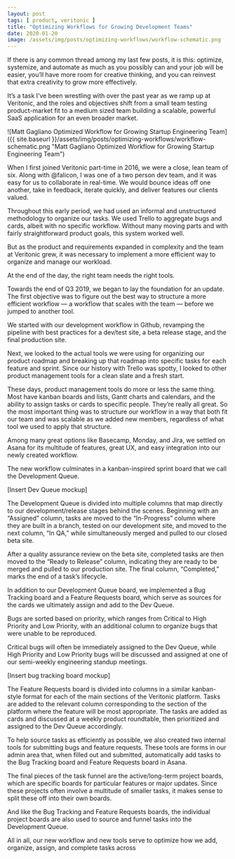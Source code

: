 ```yaml
---
layout: post
tags: [ product, veritonic ]
title: "Optimizing Workflows for Growing Development Teams"
date: 2020-01-20
image: /assets/img/posts/optimizing-workflows/workflow-schematic.png
---
```


If there is any common thread among my last few posts, it is this: optimize, systemize, and automate as much as you possibly can and your job will be easier, you’ll have more room for creative thinking, and you can reinvest that extra creativity to grow more effectively.

It’s a task I’ve been wrestling with over the past year as we ramp up at Veritonic, and the roles and objectives shift from a small team testing product-market fit to a medium sized team building a scalable, powerful SaaS application for an even broader market.

![Matt Gagliano Optimized Workflow for Growing Startup Engineering Team]({{ site.baseurl }}/assets/img/posts/optimizing-workflows/workflow-schematic.png "Matt Gagliano Optimized Workflow for Growing Startup Engineering Team")

When I first joined Veritonic part-time in 2016, we were a close, lean team of six. Along with @falicon, I was one of a two person dev team, and it was easy for us to collaborate in real-time. We would bounce ideas off one another, take in feedback, iterate quickly, and deliver features our clients valued.

Throughout this early period, we had used an informal and unstructured methodology to organize our tasks. We used Trello to aggregate bugs and cards, albeit with no specific workflow. Without many moving parts and with fairly straightforward product goals, this system worked well.

But as the product and requirements expanded in complexity and the team at Veritonic grew, it was necessary to implement a more efficient way to organize and manage our workload.

At the end of the day, the right team needs the right tools.

Towards the end of Q3 2019, we began to lay the foundation for an update. The first objective was to figure out the best way to structure a more efficient workflow — a workflow that scales with the team — before we jumped to another tool.

We started with our development workflow in Github, revamping the pipeline with best practices for a dev/test site, a beta release stage, and the final production site.

Next, we looked to the actual tools we were using for organizing our product roadmap and breaking up that roadmap into specific tasks for each feature and sprint. Since our history with Trello was spotty, I looked to other product management tools for a clean slate and a fresh start.

These days, product management tools do more or less the same thing. Most have kanban boards and lists, Gantt charts and calendars, and the ability to assign tasks or cards to specific people. They’re really all great. So the most important thing was to structure our workflow in a way that both fit our team and was scalable as we added new members, regardless of what tool we used to apply that structure.

Among many great options like Basecamp, Monday, and Jira, we settled on Asana for its multitude of features, great UX, and easy integration into our newly created workflow.

The new workflow culminates in a kanban-inspired sprint board that we call the Development Queue.

[Insert Dev Queue mockup]

The Development Queue is divided into multiple columns that map directly to our development/release stages behind the scenes. Beginning with an “Assigned” column, tasks are moved to the “In-Progress” column where they are built in a branch, tested on our development site, and moved to the next column, “In QA,” while simultaneously merged and pulled to our closed beta site.

After a quality assurance review on the beta site, completed tasks are then moved to the “Ready to Release” column, indicating they are ready to be merged and pulled to our production site. The final column, “Completed,” marks the end of a task’s lifecycle.

In addition to our Development Queue board, we implemented a Bug Tracking board and a Feature Requests board, which serve as sources for the cards we ultimately assign and add to the Dev Queue.

Bugs are sorted based on priority, which ranges from Critical to High Priority and Low Priority, with an additional column to organize bugs that were unable to be reproduced.

Critical bugs will often be immediately assigned to the Dev Queue, while High Priority and Low Priority bugs will be discussed and assigned at one of our semi-weekly engineering standup meetings.

[Insert bug tracking board mockup]

The Feature Requests board is divided into columns in a similar kanban-style format for each of the main sections of the Veritonic platform. Tasks are added to the relevant column corresponding to the section of the platform where the feature will be most appropriate. The tasks are added as cards and discussed at a weekly product roundtable, then prioritized and assigned to the Dev Queue accordingly.

To help source tasks as efficiently as possible, we also created two internal tools for submitting bugs and feature requests. These tools are forms in our admin area that, when filled out and submitted, automatically add tasks to the Bug Tracking board and Feature Requests board in Asana.

The final pieces of the task funnel are the active/long-term project boards, which are specific boards for particular features or major updates. Since these projects often involve a multitude of smaller tasks, it makes sense to split these off into their own boards.

And like the Bug Tracking and Feature Requests boards, the individual project boards are also used to source and funnel tasks into the Development Queue.

All in all, our new workflow and new tools serve to optimize how we add, organize, assign, and complete tasks across 